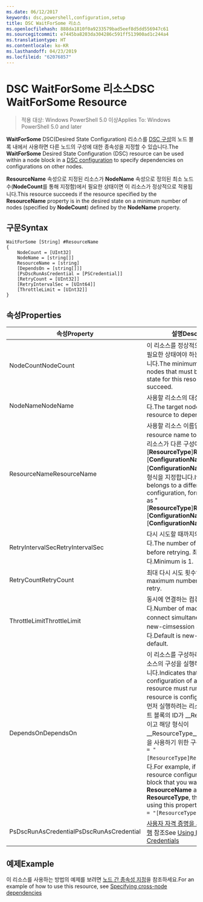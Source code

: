 ```yaml
---
ms.date: 06/12/2017
keywords: dsc,powershell,configuration,setup
title: DSC WaitForSome 리소스
ms.openlocfilehash: 888da1810f0a9233579bad5eef8d5dd556947c61
ms.sourcegitcommit: e7445ba8203da304286c591ff513900ad1c244a4
ms.translationtype: HT
ms.contentlocale: ko-KR
ms.lasthandoff: 04/23/2019
ms.locfileid: "62076857"
---
```

# <a name="dsc-waitforsome-resource"></a><span data-ttu-id="834ca-103">DSC WaitForSome 리소스</span><span class="sxs-lookup"><span data-stu-id="834ca-103">DSC WaitForSome Resource</span></span>

> <span data-ttu-id="834ca-104">적용 대상: Windows PowerShell 5.0 이상</span><span class="sxs-lookup"><span data-stu-id="834ca-104">Applies To: Windows PowerShell 5.0 and later</span></span>

<span data-ttu-id="834ca-105">**WaitForSome** DSC(Desired State Configuration) 리소스를 [DSC 구성](../../../configurations/configurations.md)의 노드 블록 내에서 사용하면 다른 노드의 구성에 대한 종속성을 지정할 수 있습니다.</span><span class="sxs-lookup"><span data-stu-id="834ca-105">The **WaitForSome** Desired State Configuration (DSC) resource can be used within a node block in a [DSC configuration](../../../configurations/configurations.md) to specify dependencies on configurations on other nodes.</span></span>

<span data-ttu-id="834ca-106">**ResourceName** 속성으로 지정된 리소스가 **NodeName** 속성으로 정의된 최소 노드 수(**NodeCount**를 통해 지정함)에서 필요한 상태이면 이 리소스가 정상적으로 적용됩니다.</span><span class="sxs-lookup"><span data-stu-id="834ca-106">This resource succeeds if the resource specified by the **ResourceName** property is in the desired state on a minimum number of nodes (specified by **NodeCount**) defined by the **NodeName** property.</span></span>


## <a name="syntax"></a><span data-ttu-id="834ca-107">구문</span><span class="sxs-lookup"><span data-stu-id="834ca-107">Syntax</span></span>

```
WaitForSome [String] #ResourceName
{
    NodeCount = [UInt32]
    NodeName = [string[]]
    ResourceName = [string]
    [DependsOn = [string[]]]
    [PsDscRunAsCredential = [PSCredential]]
    [RetryCount = [UInt32]]
    [RetryIntervalSec = [UInt64]]
    [ThrottleLimit = [UInt32]]
}
```

## <a name="properties"></a><span data-ttu-id="834ca-108">속성</span><span class="sxs-lookup"><span data-stu-id="834ca-108">Properties</span></span>

|  <span data-ttu-id="834ca-109">속성</span><span class="sxs-lookup"><span data-stu-id="834ca-109">Property</span></span>  |  <span data-ttu-id="834ca-110">설명</span><span class="sxs-lookup"><span data-stu-id="834ca-110">Description</span></span>   |
|---|---|
| <span data-ttu-id="834ca-111">NodeCount</span><span class="sxs-lookup"><span data-stu-id="834ca-111">NodeCount</span></span>| <span data-ttu-id="834ca-112">이 리소스를 정상적으로 적용하려면 필요한 상태여야 하는 최소 노드 수입니다.</span><span class="sxs-lookup"><span data-stu-id="834ca-112">The minimum number of nodes that must be in the desired state for this resource to succeed.</span></span>|
| <span data-ttu-id="834ca-113">NodeName</span><span class="sxs-lookup"><span data-stu-id="834ca-113">NodeName</span></span>| <span data-ttu-id="834ca-114">사용할 리소스의 대상 노드입니다.</span><span class="sxs-lookup"><span data-stu-id="834ca-114">The target nodes of the resource to depend on.</span></span>|
| <span data-ttu-id="834ca-115">ResourceName</span><span class="sxs-lookup"><span data-stu-id="834ca-115">ResourceName</span></span>| <span data-ttu-id="834ca-116">사용할 리소스 이름입니다.</span><span class="sxs-lookup"><span data-stu-id="834ca-116">The resource name to depend on.</span></span> <span data-ttu-id="834ca-117">이 리소스가 다른 구성에 속하는 경우 "[__ResourceType__]__ResourceName__::[__ConfigurationName__]::[__ConfigurationName__]"으로 이름의 형식을 지정합니다.</span><span class="sxs-lookup"><span data-stu-id="834ca-117">If this resource belongs to a different configuration, format the name as "[__ResourceType__]__ResourceName__::[__ConfigurationName__]::[__ConfigurationName__]"</span></span>|
| <span data-ttu-id="834ca-118">RetryIntervalSec</span><span class="sxs-lookup"><span data-stu-id="834ca-118">RetryIntervalSec</span></span>| <span data-ttu-id="834ca-119">다시 시도할 때까지의 시간(초)입니다.</span><span class="sxs-lookup"><span data-stu-id="834ca-119">The number of seconds before retrying.</span></span> <span data-ttu-id="834ca-120">최소값은 1입니다.</span><span class="sxs-lookup"><span data-stu-id="834ca-120">Minimum is 1.</span></span>|
| <span data-ttu-id="834ca-121">RetryCount</span><span class="sxs-lookup"><span data-stu-id="834ca-121">RetryCount</span></span>| <span data-ttu-id="834ca-122">최대 다시 시도 횟수입니다.</span><span class="sxs-lookup"><span data-stu-id="834ca-122">The maximum number of times to retry.</span></span>|
| <span data-ttu-id="834ca-123">ThrottleLimit</span><span class="sxs-lookup"><span data-stu-id="834ca-123">ThrottleLimit</span></span>| <span data-ttu-id="834ca-124">동시에 연결하는 컴퓨터의 수입니다.</span><span class="sxs-lookup"><span data-stu-id="834ca-124">Number of machines to connect simultaneously.</span></span> <span data-ttu-id="834ca-125">기본값은 new-cimsession 기본값입니다.</span><span class="sxs-lookup"><span data-stu-id="834ca-125">Default is new-cimsession default.</span></span>|
| <span data-ttu-id="834ca-126">DependsOn</span><span class="sxs-lookup"><span data-stu-id="834ca-126">DependsOn</span></span> | <span data-ttu-id="834ca-127">이 리소스를 구성하려면 먼저 다른 리소스의 구성을 실행해야 함을 나타냅니다.</span><span class="sxs-lookup"><span data-stu-id="834ca-127">Indicates that the configuration of another resource must run before this resource is configured.</span></span> <span data-ttu-id="834ca-128">예를 들어, 먼저 실행하려는 리소스 구성 스크립트 블록의 ID가 __ResourceName__이고 해당 형식이 __ResourceType__일 경우, 이 속성을 사용하기 위한 구문은 `DependsOn = "[ResourceType]ResourceName"`입니다.</span><span class="sxs-lookup"><span data-stu-id="834ca-128">For example, if the ID of the resource configuration script block that you want to run first is __ResourceName__ and its type is __ResourceType__, the syntax for using this property is `DependsOn = "[ResourceType]ResourceName"`.</span></span>|
| <span data-ttu-id="834ca-129">PsDscRunAsCredential</span><span class="sxs-lookup"><span data-stu-id="834ca-129">PsDscRunAsCredential</span></span> | <span data-ttu-id="834ca-130">[사용자 자격 증명을 사용하여 DSC 실행](https://docs.microsoft.com/powershell/dsc/runasuser) 참조</span><span class="sxs-lookup"><span data-stu-id="834ca-130">See [Using DSC with User Credentials](https://docs.microsoft.com/powershell/dsc/runasuser)</span></span> |

## <a name="example"></a><span data-ttu-id="834ca-131">예제</span><span class="sxs-lookup"><span data-stu-id="834ca-131">Example</span></span>

<span data-ttu-id="834ca-132">이 리소스를 사용하는 방법의 예제를 보려면 [노드 간 종속성 지정](../../../configurations/crossNodeDependencies.md)을 참조하세요.</span><span class="sxs-lookup"><span data-stu-id="834ca-132">For an example of how to use this resource, see [Specifying cross-node dependencies](../../../configurations/crossNodeDependencies.md)</span></span>
